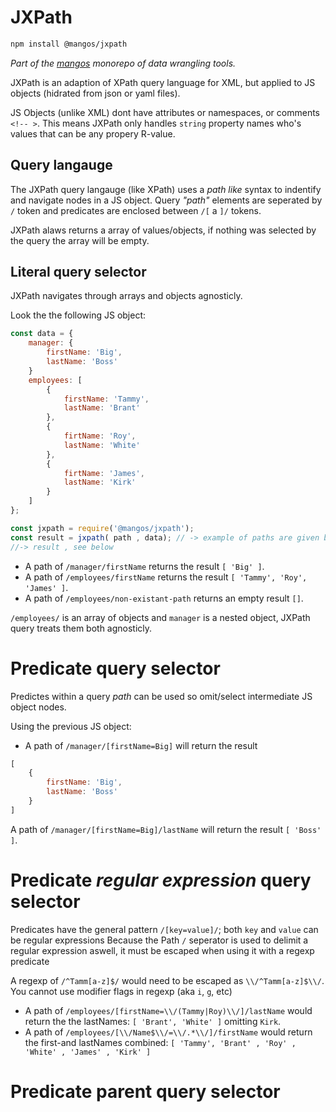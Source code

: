 
# JXPath

```bash
npm install @mangos/jxpath
```

_Part of the [mangos](https://github.com/R-js/mangos) monorepo of data wrangling tools._

JXPath is an adaption of XPath query language for XML, but applied to JS objects (hidrated from json or yaml files).

JS Objects (unlike XML) dont have attributes or namespaces, or comments `<!-- >`. This means JXPath only handles `string` property names who's values that can be any propery R-value.

## Query langauge

The JXPath query langauge (like XPath) uses a _path like_ syntax to indentify and navigate nodes in a JS object. 
Query _"path"_ elements are seperated by `/` token and predicates are enclosed between `/[` a `]/` tokens.

JXPath alaws returns a array of values/objects, if nothing was selected by the query the array will be empty.

## Literal query selector

JXPath navigates through arrays and objects agnosticly.

Look the the following JS object:

```javascript
const data = {
    manager: {
        firstName: 'Big',
        lastName: 'Boss'
    }
    employees: [ 
        {
            firstName: 'Tammy',
            lastName: 'Brant'
        },
        {
            firtName: 'Roy',
            lastName: 'White'
        },
        {
            firtName: 'James',
            lastName: 'Kirk'
        }
    ]
};

const jxpath = require('@mangos/jxpath');
const result = jxpath( path , data); // -> example of paths are given below
//-> result , see below
```

- A path of `/manager/firstName` returns the result `[ 'Big' ]`.
- A path of `/employees/firstName` returns the result `[ 'Tammy', 'Roy', 'James' ]`.
- A path of `/employees/non-existant-path` returns an empty result `[]`.

`/employees/` is an array of objects and `manager` is a nested object, JXPath query treats them both agnosticly.


# Predicate query selector

Predictes within a query _path_ can be used so omit/select intermediate JS object nodes.

Using the previous JS object:

- A path of `/manager/[firstName=Big]` will return the result 

```javascript
[
    {
        firstName: 'Big',
        lastName: 'Boss'
    }
]
``` 
A path of `/manager/[firstName=Big]/lastName` will return the result `[ 'Boss' ]`.

# Predicate _regular expression_ query selector

Predicates have the general pattern `/[key=value]/`; both `key` and `value` can be regular expressions
Because the Path `/` seperator is used to delimit a regular expression aswell, it must be escaped when using it with a regexp predicate

A regexp of `/^Tamm[a-z]$/` would need to be escaped as `\\/^Tamm[a-z]$\\/`. You cannot use modifier flags in regexp (aka `i`, `g`, etc)


- A path of `/employees/[firstName=\\/(Tammy|Roy)\\/]/lastName` would return the the lastNames: `[ 'Brant', 'White' ]` omitting `Kirk`.
- A path of `/employees/[\\/Name$\\/=\\/.*\\/]/firstName` would return the first-and lastNames combined: `[ 'Tammy', 'Brant' , 'Roy' , 'White' , 'James' , 'Kirk' ]`
        
# Predicate parent query selector








